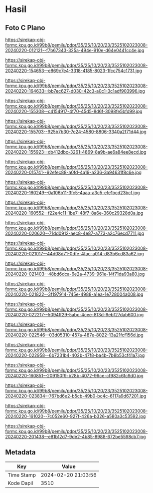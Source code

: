 # Hasil

## Foto C Plano

https://sirekap-obj-formc.kpu.go.id/99b8/pemilu/pdpr/35/25/10/20/23/3525102023008-20240220-012121--f7b67343-325a-494e-910e-d64e0441cc4e.jpg

https://sirekap-obj-formc.kpu.go.id/99b8/pemilu/pdpr/35/25/10/20/23/3525102023008-20240220-154653--e869c7e4-3318-4185-8023-1fcc754c1731.jpg

https://sirekap-obj-formc.kpu.go.id/99b8/pemilu/pdpr/35/25/10/20/23/3525102023008-20240220-164633--bb7ec627-d030-42c3-a0c1-3c1adf903996.jpg

https://sirekap-obj-formc.kpu.go.id/99b8/pemilu/pdpr/35/25/10/20/23/3525102023008-20240220-155308--c4154917-4f70-45d5-8d6f-3098fe5bfd99.jpg

https://sirekap-obj-formc.kpu.go.id/99b8/pemilu/pdpr/35/25/10/20/23/3525102023008-20240220-155703--925b7b30-7e24-4580-8806-3340a2f71d44.jpg

https://sirekap-obj-formc.kpu.go.id/99b8/pemilu/pdpr/35/25/10/20/23/3525102023008-20240220-155923--db412dbc-3261-4869-8a9b-ae6a84ee8ecd.jpg

https://sirekap-obj-formc.kpu.go.id/99b8/pemilu/pdpr/35/25/10/20/23/3525102023008-20240220-015741--92efec88-a0fd-4a19-a236-3a94631f8c6e.jpg

https://sirekap-obj-formc.kpu.go.id/99b8/pemilu/pdpr/35/25/10/20/23/3525102023008-20240220-160249--0a106b11-3fc5-4aaa-a3c5-efe1bcd23bcf.jpg

https://sirekap-obj-formc.kpu.go.id/99b8/pemilu/pdpr/35/25/10/20/23/3525102023008-20240220-160552--f22e4c11-1be7-48f7-8a6e-360c29328d0a.jpg

https://sirekap-obj-formc.kpu.go.id/99b8/pemilu/pdpr/35/25/10/20/23/3525102023008-20240220-020620--71dd0912-aec8-4e87-a773-a2c76ecd7711.jpg

https://sirekap-obj-formc.kpu.go.id/99b8/pemilu/pdpr/35/25/10/20/23/3525102023008-20240220-021017--44d08d71-0dfe-4fac-a014-d83b6cd83a62.jpg

https://sirekap-obj-formc.kpu.go.id/99b8/pemilu/pdpr/35/25/10/20/23/3525102023008-20240220-021403--48bd6dca-6e2a-4739-961e-14f71da93a80.jpg

https://sirekap-obj-formc.kpu.go.id/99b8/pemilu/pdpr/35/25/10/20/23/3525102023008-20240220-021822--3f197914-745e-4988-a1ea-1e728004a008.jpg

https://sirekap-obj-formc.kpu.go.id/99b8/pemilu/pdpr/35/25/10/20/23/3525102023008-20240220-022217--5094ff29-5abc-4cee-813d-9ebf27dab600.jpg

https://sirekap-obj-formc.kpu.go.id/99b8/pemilu/pdpr/35/25/10/20/23/3525102023008-20240220-022546--03d05310-457a-487e-8022-13a21fcf156d.jpg

https://sirekap-obj-formc.kpu.go.id/99b8/pemilu/pdpr/35/25/10/20/23/3525102023008-20240220-022958--6b7231b4-402b-47f8-ba4b-7b8b53cf41a7.jpg

https://sirekap-obj-formc.kpu.go.id/99b8/pemilu/pdpr/35/25/10/20/23/3525102023008-20240220-160851--209150f9-b28b-4072-96ce-cf982c6fc9d0.jpg

https://sirekap-obj-formc.kpu.go.id/99b8/pemilu/pdpr/35/25/10/20/23/3525102023008-20240220-023834--767bd6e2-b5cb-49b0-bc4c-6117a9d67201.jpg

https://sirekap-obj-formc.kpu.go.id/99b8/pemilu/pdpr/35/25/10/20/23/3525102023008-20240220-161020--7c052e60-927f-426a-b326-a580a3c53592.jpg

https://sirekap-obj-formc.kpu.go.id/99b8/pemilu/pdpr/35/25/10/20/23/3525102023008-20240220-201438--e81b12d7-9de2-4b85-8988-672be5598cb7.jpg


## Metadata

| Key        | Value               |
| ---------- | ------------------- |
| Time Stamp | 2024-02-20 21:03:56 |
| Kode Dapil | 3510                |




